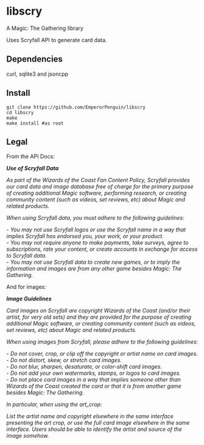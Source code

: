 # libscry
A Magic: The Gathering library

Uses Scryfall API to generate card data.

## Dependencies

curl, sqlite3 and jsoncpp

## Install
```
git clone https://github.com/EmperorPenguin/libscry
cd libscry
make
make install #as root
```

## Legal
From the API Docs:

**_Use of Scryfall Data_**

_As part of the Wizards of the Coast Fan Content Policy,
Scryfall provides our card data and image database free of charge for the primary
purpose of creating additional Magic software, performing research,
or creating community content (such as videos, set reviews, etc)
about Magic and related products._

_When using Scryfall data, you must adhere to the following guidelines:_

_- You may not use Scryfall logos or use the Scryfall name in a way_
_that implies Scryfall has endorsed you, your work, or your product._  
_- You may not require anyone to make payments, take surveys, agree to subscriptions,_
_rate your content, or create accounts in exchange for access to Scryfall data._  
_- You may not use Scryfall data to create new games, or_
_to imply the information and images are from any other game besides Magic: The Gathering._  

And for images:

**_Image Guidelines_**

_Card images on Scryfall are copyright Wizards of the Coast
(and/or their artist, for very old sets) and they are provided for the
purpose of creating additional Magic software,
or creating community content (such as videos, set reviews, etc) about Magic
and related products._

_When using images from Scryfall, please adhere to the following
guidelines:_

_- Do not cover, crop, or clip off the copyright or artist name on card images._  
_- Do not distort, skew, or stretch card images._  
_- Do not blur, sharpen, desaturate, or color-shift card images._  
_- Do not add your own watermarks, stamps, or logos to card images._  
_- Do not place card images in a way that implies someone other than Wizards of the
Coast created the card or that it is from another game besides Magic: The Gathering._  

_In particular, when using the art_crop:_

_List the artist name and copyright elsewhere in the same interface presenting
the art crop, or use the full card image elsewhere in the same interface.
Users should be able to identify the artist and source of the image somehow._
